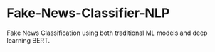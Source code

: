 # Fake-News-Classifier-NLP
Fake News Classification using both traditional ML models and deep learning BERT.
